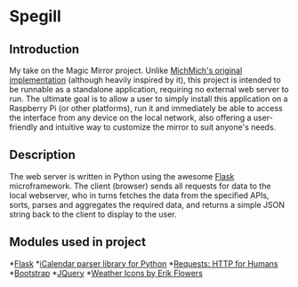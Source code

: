 # Spegill

## Introduction
My take on the Magic Mirror project. Unlike [MichMich's original implementation](https://github.com/MichMich/MagicMirror) (although heavily inspired by it), this project is intended to be runnable as a standalone application, requiring no external web server to run. The ultimate goal is to allow a user to simply install this application on a Raspberry Pi (or other platforms), run it and immediately be able to access the interface from any device on the local network, also offering a user-friendly and intuitive way to customize the mirror to suit anyone's needs.

## Description
The web server is written in Python using the awesome [Flask](http://flask.pocoo.org/) microframework. The client (browser) sends all requests for data to the local webserver, who in turns fetches the data from the specified APIs, sorts, parses and aggregates the required data, and returns a simple JSON string back to the client to display to the user.

## Modules used in project
*[Flask](http://flask.pocoo.org/)
*[iCalendar parser library for Python](https://github.com/collective/icalendar/)
*[Requests: HTTP for Humans](http://docs.python-requests.org/en/latest/)
*[Bootstrap](http://getbootstrap.com/css/)
*[JQuery](https://jquery.com/)
*[Weather Icons by Erik Flowers](https://erikflowers.github.io/weather-icons/)